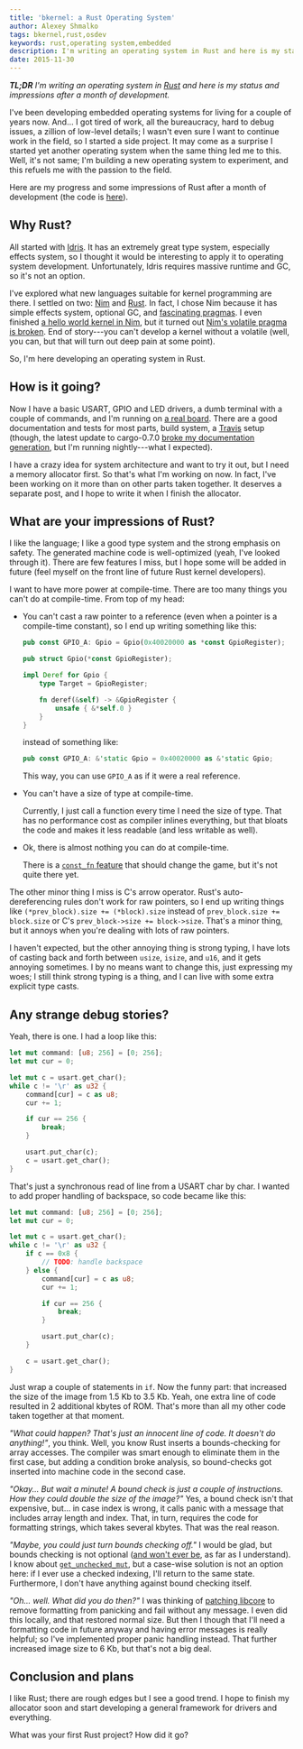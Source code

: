 ```yaml
---
title: 'bkernel: a Rust Operating System'
author: Alexey Shmalko
tags: bkernel,rust,osdev
keywords: rust,operating system,embedded
description: I'm writing an operating system in Rust and here is my status and impressions after a month of development.
date: 2015-11-30
---
```


_**TL;DR** I'm writing an operating system in [Rust](https://www.rust-lang.org/) and here is my status and impressions after a month of development._

I've been developing embedded operating systems for living for a couple of years now. And... I got tired of work, all the bureaucracy, hard to debug issues, a zillion of low-level details; I wasn't even sure I want to continue work in the field, so I started a side project. It may come as a surprise I started yet another operating system when the same thing led me to this. Well, it's not same; I'm building a new operating system to experiment, and this refuels me with the passion to the field.

Here are my progress and some impressions of Rust after a month of development (the code is [here](https://github.com/rasendubi/bkernel)).

<!--more-->

## Why Rust?

All started with [Idris](http://www.idris-lang.org/). It has an extremely great type system, especially effects system, so I thought it would be interesting to apply it to operating system development. Unfortunately, Idris requires massive runtime and GC, so it's not an option.

I've explored what new languages suitable for kernel programming are there. I settled on two: [Nim](http://nim-lang.org/) and [Rust](https://www.rust-lang.org/). In fact, I chose Nim because it has simple effects system, optional GC, and [fascinating pragmas](http://nim-lang.org/docs/manual.html#pragmas). I even finished [a hello world kernel in Nim](https://github.com/rasendubi/bkernel/commit/bb8079a5990f0762c0d16b1726a5a1d25b05de0a), but it turned out [Nim's volatile pragma is broken](https://github.com/nim-lang/Nim/issues/3382). End of story---you can't develop a kernel without a volatile (well, you can, but that will turn out deep pain at some point).

So, I'm here developing an operating system in Rust.

## How is it going?

Now I have a basic USART, GPIO and LED drivers, a dumb terminal with a couple of commands, and I'm running on [a real board](http://www.st.com/web/catalog/tools/FM116/SC959/SS1532/PF252419?sc=internet/evalboard/product/252419.jsp). There are a good documentation and tests for most parts, build system, a [Travis](https://travis-ci.org/) setup (though, the latest update to cargo-0.7.0 [broke my documentation generation](https://github.com/rust-lang/cargo/issues/2175), but I'm running nightly---what I expected).

I have a crazy idea for system architecture and want to try it out, but I need a memory allocator first. So that's what I'm working on now. In fact, I've been working on it more than on other parts taken together. It deserves a separate post, and I hope to write it when I finish the allocator.

## What are your impressions of Rust?

I like the language; I like a good type system and the strong emphasis on safety. The generated machine code is well-optimized (yeah, I've looked through it). There are few features I miss, but I hope some will be added in future (feel myself on the front line of future Rust kernel developers).

I want to have more power at compile-time. There are too many things you can't do at compile-time. From top of my head:

- You can't cast a raw pointer to a reference (even when a pointer is a compile-time constant), so I end up writing something like this:

  ```rust
  pub const GPIO_A: Gpio = Gpio(0x40020000 as *const GpioRegister);

  pub struct Gpio(*const GpioRegister);

  impl Deref for Gpio {
      type Target = GpioRegister;

      fn deref(&self) -> &GpioRegister {
          unsafe { &*self.0 }
      }
  }
  ```

  instead of something like:

  ```rust
  pub const GPIO_A: &'static Gpio = 0x40020000 as &'static Gpio;
  ```

  This way, you can use `GPIO_A` as if it were a real reference.

- You can't have a size of type at compile-time.

  Currently, I just call a function every time I need the size of type. That has no performance cost as compiler inlines everything, but that bloats the code and makes it less readable (and less writable as well).

- Ok, there is almost nothing you can do at compile-time.

  There is a [`const_fn` feature](https://github.com/rust-lang/rfcs/blob/master/text/0911-const-fn.md) that should change the game, but it's not quite there yet.

The other minor thing I miss is C's arrow operator. Rust's auto-dereferencing rules don't work for raw pointers, so I end up writing things like `(*prev_block).size += (*block).size` instead of `prev_block.size += block.size` or C's `prev_block->size += block->size`. That's a minor thing, but it annoys when you're dealing with lots of raw pointers.

I haven't expected, but the other annoying thing is strong typing, I have lots of casting back and forth between `usize`, `isize`, and `u16`, and it gets annoying sometimes. I by no means want to change this, just expressing my woes; I still think strong typing is a thing, and I can live with some extra explicit type casts.

## Any strange debug stories?

Yeah, there is one. I had a loop like this:

```rust
let mut command: [u8; 256] = [0; 256];
let mut cur = 0;

let mut c = usart.get_char();
while c != '\r' as u32 {
    command[cur] = c as u8;
    cur += 1;

    if cur == 256 {
        break;
    }

    usart.put_char(c);
    c = usart.get_char();
}
```

That's just a synchronous read of line from a USART char by char. I wanted to add proper handling of backspace, so code became like this:

```rust
let mut command: [u8; 256] = [0; 256];
let mut cur = 0;

let mut c = usart.get_char();
while c != '\r' as u32 {
    if c == 0x8 {
        // TODO: handle backspace
    } else {
        command[cur] = c as u8;
        cur += 1;

        if cur == 256 {
            break;
        }

        usart.put_char(c);
    }

    c = usart.get_char();
}
```

Just wrap a couple of statements in `if`. Now the funny part: that increased the size of the image from 1.5 Kb to 3.5 Kb. Yeah, one extra line of code resulted in 2 additional kbytes of ROM. That's more than all my other code taken together at that moment.

_"What could happen? That's just an innocent line of code. It doesn't do anything!"_, you think. Well, you know Rust inserts a bounds-checking for array accesses. The compiler was smart enough to eliminate them in the first case, but adding a condition broke analysis, so bound-checks got inserted into machine code in the second case.

_"Okay... But wait a minute! A bound check is just a couple of instructions. How they could double the size of the image?"_ Yes, a bound check isn't that expensive, but... in case index is wrong, it calls panic with a message that includes array length and index. That, in turn, requires the code for formatting strings, which takes several kbytes. That was the real reason.

_"Maybe, you could just turn bounds checking off."_ I would be glad, but bounds checking is not optional ([and won't ever be](http://thread.gmane.org/gmane.comp.lang.rust.devel/9133/), as far as I understand). I know about [`get_unchecked_mut`](https://doc.rust-lang.org/std/primitive.slice.html#method.get_unchecked_mut), but a case-wise solution is not an option here: if I ever use a checked indexing, I'll return to the same state. Furthermore, I don't have anything against bound checking itself.

_"Oh... well. What did you do then?"_ I was thinking of [patching libcore](https://internals.rust-lang.org/t/disabling-panic-handling/1834/7) to remove formatting from panicking and fail without any message. I even did this locally, and that restored normal size. But then I though that I'll need a formatting code in future anyway and having error messages is really helpful; so I've implemented proper panic handling instead. That further increased image size to 6 Kb, but that's not a big deal.

## Conclusion and plans

I like Rust; there are rough edges but I see a good trend. I hope to finish my allocator soon and start developing a general framework for drivers and everything.

What was your first Rust project? How did it go?
